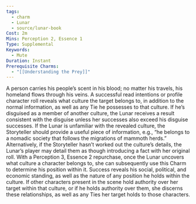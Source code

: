 ```yaml
---
tags:
  - charm
  - Lunar
  - source/lunar-book
Cost: 2m
Mins: Perception 2, Essence 1
Type: Supplemental
Keywords:
  - Mute
Duration: Instant
Prerequisite Charms:
  - "[[Understanding the Prey]]"
---
```

A person carries his people’s scent in his blood; no matter his travels, his homeland flows through his veins. A successful read intentions or profile character roll reveals what culture the target belongs to, in addition to the normal information, as well as any Tie he possesses to that culture. If he’s disguised as a member of another culture, the Lunar receives a result consistent with the disguise unless her successes also exceed his disguise successes. If the Lunar is unfamiliar with the revealed culture, the Storyteller should provide a useful piece of information, e.g., “he belongs to a nomadic society that follows the migrations of mammoth herds.” Alternatively, if the Storyteller hasn’t worked out the culture’s details, the Lunar’s player may detail them as though introducing a fact with her original roll. With a Perception 3, Essence 2 repurchase, once the Lunar uncovers what culture a character belongs to, she can subsequently use this Charm to determine his position within it. Success reveals his social, political, and economic standing, as well as the nature of any position he holds within the culture. If other characters present in the scene hold authority over her target within that culture, or if he holds authority over them, she discerns these relationships, as well as any Ties her target holds to those characters.
